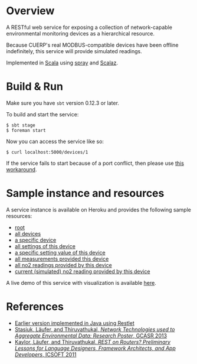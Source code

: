 # Overview

A RESTful web service for exposing a collection of network-capable
environmental monitoring devices as a hierarchical resource.

Because CUERP's real MODBUS-compatible devices have been offline
indefinitely, this service will provide simulated readings.

Implemented in [Scala](http://scala-lang.org) using
[spray](http://spray.io) and [Scalaz](https://github.com/scalaz/scalaz).

# Build & Run

Make sure you have `sbt` version 0.12.3 or later.

To build and start the service:

    $ sbt stage
    $ foreman start

Now you can access the service like so:

    $ curl localhost:5000/devices/1

If the service fails to start because of a port conflict,
then please use [this workaround](http://laufer.tumblr.com/post/80793055563).

# Sample instance and resources

A service instance is available on Heroku and provides the following
sample resources:

  - [root](http://luc-sensorproxy-spray.herokuapp.com)
  - [all devices](http://luc-sensorproxy-spray.herokuapp.com/devices)
  - [a specific device](http://luc-sensorproxy-spray.herokuapp.com/devices/00-11-22-33-44-01)
  - [all settings of this device](http://luc-sensorproxy-spray.herokuapp.com/devices/00-11-22-33-44-01/settings)
  - [a specific setting value of this device](http://luc-sensorproxy-spray.herokuapp.com/devices/00-11-22-33-44-01/settings/unit)
  - [all measurements provided this device](http://luc-sensorproxy-spray.herokuapp.com/devices/00-11-22-33-44-01/measurements)
  - [all no2 readings provided by this device](http://luc-sensorproxy-spray.herokuapp.com/devices/00-11-22-33-44-01/measurements/no2/readings)
  - [current (simulated) no2 reading provided by this device](http://luc-sensorproxy-spray.herokuapp.com/devices/00-11-22-33-44-01/measurements/no2/readings/current)

A live demo of this service with visualization is available [here](http://webpages.cs.luc.edu/~laufer/cuerp).

# References

- [Earlier version implemented in Java using Restlet](http://code.google.com/p/ccacw)
- [Stasiuk, Läufer, and Thiruvathukal, *Network Technologies used to Aggregate Environmental Data: Research Poster*, GCASR 2013](http://ecommons.luc.edu/cs_facpubs/65/)
- [Kaylor, Läufer, and Thiruvathukal, *REST on Routers? Preliminary Lessons for Language Designers, Framework Architects, and App Developers*, ICSOFT 2011](http://ecommons.luc.edu/cs_facpubs/35/)
